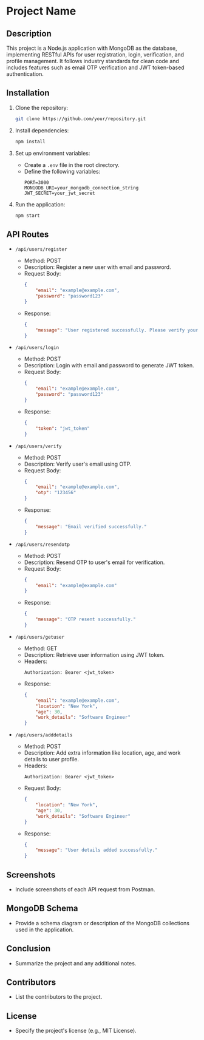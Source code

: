 # Project Name

## Description

This project is a Node.js application with MongoDB as the database, implementing RESTful APIs for user registration, login, verification, and profile management. It follows industry standards for clean code and includes features such as email OTP verification and JWT token-based authentication.

## Installation

1. Clone the repository:
    ```bash
    git clone https://github.com/your/repository.git
    ```

2. Install dependencies:
    ```bash
    npm install
    ```

3. Set up environment variables:
    - Create a `.env` file in the root directory.
    - Define the following variables:
        ```
        PORT=3000
        MONGODB_URI=your_mongodb_connection_string
        JWT_SECRET=your_jwt_secret
        ```

4. Run the application:
    ```bash
    npm start
    ```

## API Routes

- `/api/users/register`
    - Method: POST
    - Description: Register a new user with email and password.
    - Request Body:
        ```json
        {
            "email": "example@example.com",
            "password": "password123"
        }
        ```
    - Response:
        ```json
        {
            "message": "User registered successfully. Please verify your email."
        }
        ```

- `/api/users/login`
    - Method: POST
    - Description: Login with email and password to generate JWT token.
    - Request Body:
        ```json
        {
            "email": "example@example.com",
            "password": "password123"
        }
        ```
    - Response:
        ```json
        {
            "token": "jwt_token"
        }
        ```

- `/api/users/verify`
    - Method: POST
    - Description: Verify user's email using OTP.
    - Request Body:
        ```json
        {
            "email": "example@example.com",
            "otp": "123456"
        }
        ```
    - Response:
        ```json
        {
            "message": "Email verified successfully."
        }
        ```

- `/api/users/resendotp`
    - Method: POST
    - Description: Resend OTP to user's email for verification.
    - Request Body:
        ```json
        {
            "email": "example@example.com"
        }
        ```
    - Response:
        ```json
        {
            "message": "OTP resent successfully."
        }
        ```

- `/api/users/getuser`
    - Method: GET
    - Description: Retrieve user information using JWT token.
    - Headers:
        ```
        Authorization: Bearer <jwt_token>
        ```
    - Response:
        ```json
        {
            "email": "example@example.com",
            "location": "New York",
            "age": 30,
            "work_details": "Software Engineer"
        }
        ```

- `/api/users/adddetails`
    - Method: POST
    - Description: Add extra information like location, age, and work details to user profile.
    - Headers:
        ```
        Authorization: Bearer <jwt_token>
        ```
    - Request Body:
        ```json
        {
            "location": "New York",
            "age": 30,
            "work_details": "Software Engineer"
        }
        ```
    - Response:
        ```json
        {
            "message": "User details added successfully."
        }
        ```

## Screenshots

- Include screenshots of each API request from Postman.
  
## MongoDB Schema

- Provide a schema diagram or description of the MongoDB collections used in the application.

## Conclusion

- Summarize the project and any additional notes.

## Contributors

- List the contributors to the project.
  
## License

- Specify the project's license (e.g., MIT License).
